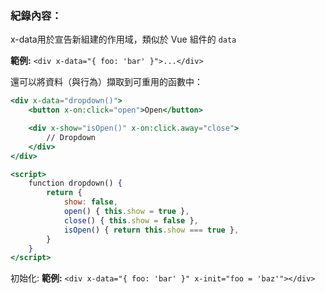 ### 紀錄內容：

x-data用於宣告新組建的作用域，類似於 Vue 組件的 `data`

**範例:** `<div x-data="{ foo: 'bar' }">...</div>`

還可以將資料（與行為）擷取到可重用的函數中：

```jsx
<div x-data="dropdown()">
    <button x-on:click="open">Open</button>

    <div x-show="isOpen()" x-on:click.away="close">
        // Dropdown
    </div>
</div>

<script>
    function dropdown() {
        return {
            show: false,
            open() { this.show = true },
            close() { this.show = false },
            isOpen() { return this.show === true },
        }
    }
</script>
```

初始化:
**範例:** `<div x-data="{ foo: 'bar' }" x-init="foo = 'baz'"></div>`